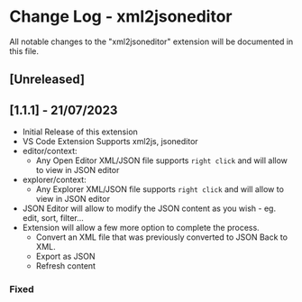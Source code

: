 # Change Log - xml2jsoneditor

All notable changes to the "xml2jsoneditor" extension will be documented in this file.

## [Unreleased]

## [1.1.1] - 21/07/2023
- Initial Release of this extension
- VS Code Extension Supports xml2js, jsoneditor 
- editor/context:
    - Any Open Editor XML/JSON file supports `right click` and will allow to view in JSON editor
- explorer/context:
    - Any Explorer XML/JSON file supports `right click` and will allow to view in JSON editor
- JSON Editor will allow to modify the JSON content as you wish - eg. edit, sort, filter...
- Extension will allow a few more option to complete the process.
    - Convert an XML file that was previously converted to JSON Back to XML.
    - Export as JSON
    - Refresh content

### Fixed